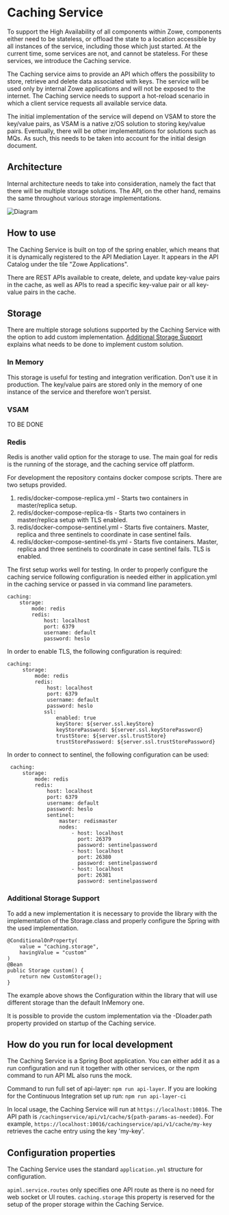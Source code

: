 # Caching Service

To support the High Availability of all components within Zowe, components either need to be stateless, or offload the state to a location accessible by all instances of the service, including those which just started. At the current time, some services are not, and cannot be stateless. For these services, we introduce the Caching service. 

The Caching service aims to provide an API which offers the possibility to store, retrieve and delete data associated with keys. The service will be used only by internal Zowe applications and will not be exposed to the internet. The Caching service needs to support a hot-reload scenario in which a client service requests all available service data. 

The initial implementation of the service will depend on VSAM to store the key/value pairs, as VSAM is a native z/OS solution to storing key/value pairs.  Eventually, there will be other implementations for solutions such as MQs. As such, this needs to be taken into account for the initial design document. 

## Architecture

Internal architecture needs to take into consideration, namely the fact that there will be multiple storage solutions. The API, on the other hand, remains the same throughout various storage implementations. 

![Diagram](cachingServiceStructure.png "Architecture of the service")

## How to use

The Caching Service is built on top of the spring enabler, which means that it is dynamically registered to the API Mediation Layer. It appears in the API Catalog under the tile "Zowe Applications".

There are REST APIs available to create, delete, and update key-value pairs in the cache, as well as APIs to read a specific key-value pair or all key-value pairs in the cache.  

## Storage

There are multiple storage solutions supported by the Caching Service with the option to 
add custom implementation. [Additional Storage Support](#additional-storage-support) explains
what needs to be done to implement custom solution. 

### In Memory

This storage is useful for testing and integration verification. Don't use it in production. 
The key/value pairs are stored only in the memory of one instance of the service and therefore 
won't persist. 

### VSAM

TO BE DONE

### Redis

Redis is another valid option for the storage to use. The main goal for redis is the running of the storage, and the caching service off platform. 

For development the repository contains docker compose scripts. There are two setups provided.  

1) redis/docker-compose-replica.yml - Starts two containers in master/replica setup.
2) redis/docker-compose-replica-tls - Starts two containers in master/replica setup with TLS enabled.
3) redis/docker-compose-sentinel.yml - Starts five containers. Master, replica and three sentinels to coordinate in case sentinel fails.
4) redis/docker-compose-sentinel-tls.yml - Starts five containers. Master, replica and three sentinels to coordinate in case sentinel fails. TLS is enabled.

The first setup works well for testing. In order to properly configure the caching service following configuration is needed either in application.yml in the caching service or passed in via command line parameters.

    caching:
        storage:
            mode: redis
            redis:
                host: localhost
                port: 6379
                username: default
                password: heslo
                
 In order to enable TLS, the following configuration is required:
 
    caching:
         storage:
             mode: redis
             redis:
                 host: localhost
                 port: 6379
                 username: default
                 password: heslo
                ssl:
                    enabled: true
                    keyStore: ${server.ssl.keyStore}
                    keyStorePassword: ${server.ssl.keyStorePassword}
                    trustStore: ${server.ssl.trustStore}
                    trustStorePassword: ${server.ssl.trustStorePassword}
                 
 In order to connect to sentinel, the following configuration can be used:
 
     caching:
         storage:
             mode: redis
             redis:
                 host: localhost
                 port: 6379
                 username: default
                 password: heslo
                 sentinel:
                     master: redismaster
                     nodes:
                         - host: localhost
                           port: 26379
                           password: sentinelpassword
                         - host: localhost
                           port: 26380
                           password: sentinelpassword
                         - host: localhost
                           port: 26381
                           password: sentinelpassword

### Additional Storage Support

To add a new implementation it is necessary to provide the library with the implementation
of the Storage.class and properly configure the Spring with the used implementation. 

    @ConditionalOnProperty(
        value = "caching.storage",
        havingValue = "custom"
    )
    @Bean
    public Storage custom() {
        return new CustomStorage();
    }

The example above shows the Configuration within the library that will use different storage than the default InMemory one. 

It is possible to provide the custom implementation via the -Dloader.path property provided on startup of the Caching service. 

## How do you run for local development

The Caching Service is a Spring Boot application. You can either add it as a run configuration and run it together with other services, or the npm command to run API ML also runs the mock. 

Command to run full set of api-layer: `npm run api-layer`. If you are looking for the Continuous Integration set up run: `npm run api-layer-ci`

In local usage, the Caching Service will run at `https://localhost:10016`. The API path is `/cachingservice/api/v1/cache/${path-params-as-needed}`.
For example, `https://localhost:10016/cachingservice/api/v1/cache/my-key` retrieves the cache entry using the key 'my-key'.

## Configuration properties

The Caching Service uses the standard `application.yml` structure for configuration.

`apiml.service.routes` only specifies one API route as there is no need for web socket or UI routes.
`caching.storage` this property is reserved for the setup of the proper storage within the Caching Service. 
